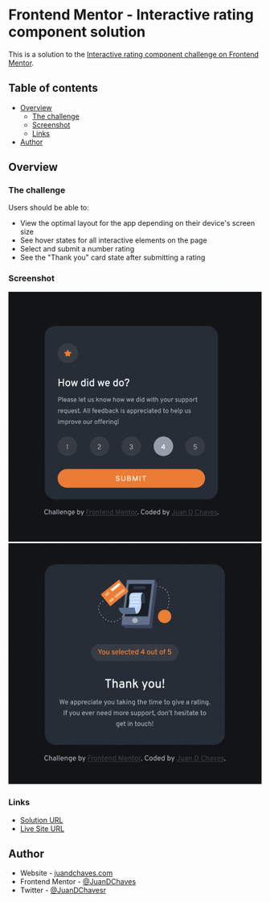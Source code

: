 # Frontend Mentor - Interactive rating component solution

This is a solution to the [Interactive rating component challenge on Frontend Mentor](https://www.frontendmentor.io/challenges/interactive-rating-component-koxpeBUmI).

## Table of contents

- [Overview](#overview)
  - [The challenge](#the-challenge)
  - [Screenshot](#screenshot)
  - [Links](#links)
- [Author](#author)

## Overview

### The challenge

Users should be able to:

- View the optimal layout for the app depending on their device's screen size
- See hover states for all interactive elements on the page
- Select and submit a number rating
- See the "Thank you" card state after submitting a rating

### Screenshot

![](./images/01.ScreenShot1.png)
![](./images/01.ScreenShot2.png)

### Links

- [Solution URL](https://github.com/JuanDChaves/interactive-rating-component)
- [Live Site URL](https://juandchaves.github.io/interactive-rating-component/)

## Author

- Website - [juandchaves.com](https://www.juandchaves.com)
- Frontend Mentor - [@JuanDChaves](https://www.frontendmentor.io/profile/JuanDChaves)
- Twitter - [@JuanDChavesr](https://www.twitter.com/JuanDChavesr)
